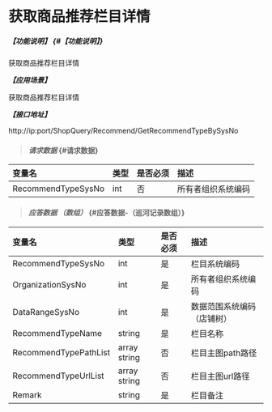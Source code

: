 # 获取商品推荐栏目详情

##### _【功能说明】_ {#【功能说明】}

获取商品推荐栏目详情

_**【应用场景】**_

获取商品推荐栏目详情


_**【接口地址】**_

http://ip:port/ShopQuery/Recommend/GetRecommendTypeBySysNo

> #### _请求数据_ {#请求数据}

| 变量名 | 类型 | 是否必须 | 描述 |
| :--- | :--- | :--- | :--- |
| RecommendTypeSysNo | int | 否 | 所有者组织系统编码 |




> #### _应答数据 （数组）_ {#应答数据-（巡河记录数组）}

| 变量名 | 类型 | 是否必须 | 描述 |
| :--- | :--- | :--- | :--- |
| RecommendTypeSysNo | int | 是 | 栏目系统编码 |
| OrganizationSysNo | int | 是 | 所有者组织系统编码 |
| DataRangeSysNo | int | 是 | 数据范围系统编码（店铺树） |
| RecommendTypeName | string| 是 | 栏目名称 |
| RecommendTypePathList | array string | 否 | 栏目主图path路径 |
| RecommendTypeUrlList | array string | 否 | 栏目主图url路径 |
| Remark| string| 是 | 栏目备注 |
















